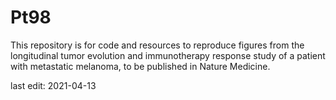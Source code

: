 # Pt98
This repository is for code and resources to reproduce figures from the longitudinal tumor evolution and immunotherapy response study of a patient with metastatic melanoma, to be published in Nature Medicine.

last edit: 2021-04-13
